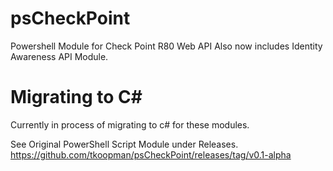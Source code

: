 # psCheckPoint
Powershell Module for Check Point R80 Web API
Also now includes Identity Awareness API Module.

# Migrating to C#
Currently in process of migrating to c# for these modules.

See Original PowerShell Script Module under Releases. https://github.com/tkoopman/psCheckPoint/releases/tag/v0.1-alpha
